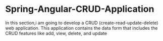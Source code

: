 # Spring-Angular-CRUD-Application
In this section,i am going to develop a CRUD (create-read-update-delete) web application. This application contains the data form that includes the CRUD features like add, view, delete, and update
